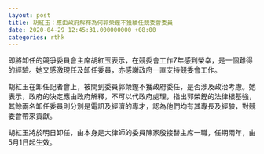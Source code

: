 ```yaml
---
layout: post
title: 胡紅玉：應由政府解釋為何郭榮鏗不獲續任競委會委員
date: 2020-04-29 12:45:31.000000000 +08:00
categories: rthk
---
```


即將卸任的競爭委員會主席胡紅玉表示，在競委會工作7年感到榮幸，是一個難得的經驗。她又感激現任及卸任委員，亦感謝政府一直支持競委會工作。

胡紅玉在卸任記者會上，被問到委員郭榮鏗不獲政府委任，是否涉及政治考慮。她表示，政府的決定應由政府解釋，不可以代政府處理，指出郭榮鏗的法律根基強，其餘兩名卸任委員則分別是電訊及經濟的專才，認為他們均有其專長及經驗，對競委會帶來貢獻。

胡紅玉將於明日卸任，由本身是大律師的委員陳家殷接替主席一職，任期兩年，由5月1日起生效。
